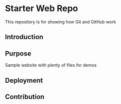 # Starter Web Repo

This repository is for showing how Git and GitHub work

## Introduction

## Purpose

Sample website with plenty of files for demos

## Deployment

## Contribution
